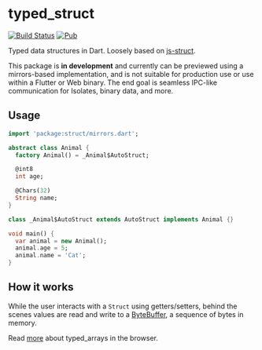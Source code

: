 # typed_struct

[![Build Status](https://travis-ci.org/matanlurey/typed_struct.svg?branch=master)](https://travis-ci.org/matanlurey/typed_struct)
[![Pub](https://img.shields.io/pub/v/typed_struct.svg)](https://pub.dartlang.org/packages/typed_struct)

Typed data structures in Dart. Loosely based on [js-struct][js-struct].

[js-struct]: https://github.com/toji/js-struct

This package is **in development** and currently can be previewed using
a mirrors-based implementation, and is not suitable for production use
or use within a Flutter or Web binary. The end goal is seamless IPC-like
communication for Isolates, binary data, and more.

## Usage

```dart
import 'package:struct/mirrors.dart';

abstract class Animal {
  factory Animal() = _Animal$AutoStruct;

  @int8
  int age;

  @Chars(32)
  String name;
}

class _Animal$AutoStruct extends AutoStruct implements Animal {}

void main() {
  var animal = new Animal();
  animal.age = 5;
  animal.name = 'Cat';
}
```

## How it works

While the user interacts with a `Struct` using getters/setters, behind
the scenes values are read and write to a [ByteBuffer][bb], a sequence
of bytes in memory.

Read [more][more] about typed_arrays in the browser.

[bb]: https://api.dartlang.org/stable/1.19.1/dart-typed_data/dart-typed_data-library.html
[more]: https://www.html5rocks.com/en/tutorials/webgl/typed_arrays/
